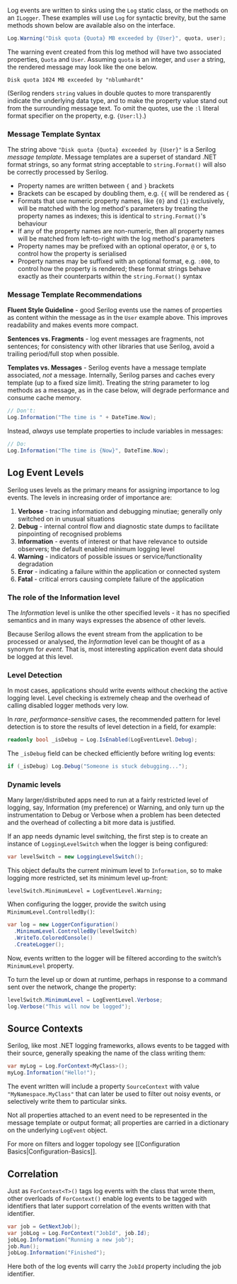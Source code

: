 Log events are written to sinks using the `Log` static class, or the methods on an `ILogger`. These examples will use `Log` for syntactic brevity, but the same methods shown below are available also on the interface.

```csharp
Log.Warning("Disk quota {Quota} MB exceeded by {User}", quota, user);
```

The warning event created from this log method will have two associated properties, `Quota` and `User`. Assuming `quota` is an integer, and `user` a string, the rendered message may look like the one below.

```
Disk quota 1024 MB exceeded by "nblumhardt"
```

(Serilog renders `string` values in double quotes to more transparently indicate the underlying data type, and to make the property value stand out from the surrounding message text. To omit the quotes, use the `:l` literal format specifier on the property, e.g. `{User:l}`.)

### Message Template Syntax

The string above `"Disk quota {Quota} exceeded by {User}"` is a Serilog _message template_. Message templates are a superset of standard .NET format strings, so any format string acceptable to `string.Format()` will also be correctly processed by Serilog.

* Property names are written between `{` and `}` brackets
* Brackets can be escaped by doubling them, e.g. `{{` will be rendered as `{`
* Formats that use numeric property names, like `{0}` and `{1}` exclusively, will be matched with the log method's parameters by treating the property names as indexes; this is identical to `string.Format()`'s behaviour
* If any of the property names are non-numeric, then all property names will be matched from left-to-right with the log method's parameters
* Property names may be prefixed with an optional operator, `@` or `$`, to control how the property is serialised
* Property names may be suffixed with an optional format, e.g. `:000`, to control how the property is rendered; these format strings behave exactly as their counterparts within the `string.Format()` syntax

### Message Template Recommendations

**Fluent Style Guideline** - good Serilog events use the names of properties as content within the message as in the `User` example above. This improves readability and makes events more compact.

**Sentences vs. Fragments** - log event messages are fragments, not sentences; for consistency with other libraries that use Serilog, avoid a trailing period/full stop when possible.

**Templates vs. Messages** - Serilog events have a message template associated, _not_ a message. Internally, Serilog parses and caches every template (up to a fixed size limit). Treating the string parameter to log methods as a message, as in the case below, will degrade performance and consume cache memory.

```csharp
// Don't:
Log.Information("The time is " + DateTime.Now);
```

Instead, _always_ use template properties to include variables in messages:

```csharp
// Do:
Log.Information("The time is {Now}", DateTime.Now);
```

## Log Event Levels

Serilog uses levels as the primary means for assigning importance to log events. The levels in increasing order of importance are:

1. **Verbose** - tracing information and debugging minutiae; generally only switched on in unusual situations
2. **Debug** - internal control flow and diagnostic state dumps to facilitate pinpointing of recognised problems
3. **Information** - events of interest or that have relevance to outside observers; the default enabled minimum logging level
4. **Warning** - indicators of possible issues or service/functionality degradation
5. **Error** - indicating a failure within the application or connected system
6. **Fatal** - critical errors causing complete failure of the application

### The role of the Information level

The _Information_ level is unlike the other specified levels - it has no specified semantics and in many ways expresses the absence of other levels.

Because Serilog allows the event stream from the application to be processed or analysed, the _Information_ level can be thought of as a synonym for _event_. That is, most interesting application event data should be logged at this level.

### Level Detection

In most cases, applications should write events without checking the active logging level. Level checking is extremely cheap and the overhead of calling disabled logger methods very low.

In _rare, performance-sensitive_ cases, the recommended pattern for level detection is to store the results of level detection in a field, for example:

```csharp
readonly bool _isDebug = Log.IsEnabled(LogEventLevel.Debug);
```

The `_isDebug` field can be checked efficiently before writing log events:

```csharp
if (_isDebug) Log.Debug("Someone is stuck debugging...");
```

### Dynamic levels

Many larger/distributed apps need to run at a fairly restricted level of logging, say, Information (my preference) or Warning, and only turn up the instrumentation to Debug or Verbose when a problem has been detected and the overhead of collecting a bit more data is justified.

If an app needs dynamic level switching, the first step is to create an instance of `LoggingLevelSwitch` when the logger is being configured:

```csharp
var levelSwitch = new LoggingLevelSwitch();
```

This object defaults the current minimum level to `Information`, so to make logging more restricted, set its minimum level up-front:

```
levelSwitch.MinimumLevel = LogEventLevel.Warning;
```

When configuring the logger, provide the switch using `MinimumLevel.ControlledBy()`:

```csharp
var log = new LoggerConfiguration()
  .MinimumLevel.ControlledBy(levelSwitch)
  .WriteTo.ColoredConsole()
  .CreateLogger();
```

Now, events written to the logger will be filtered according to the switch’s `MinimumLevel` property.

To turn the level up or down at runtime, perhaps in response to a command sent over the network, change the property:

```csharp
levelSwitch.MinimumLevel = LogEventLevel.Verbose;
log.Verbose("This will now be logged");
```

## Source Contexts

Serilog, like most .NET logging frameworks, allows events to be tagged with their source, generally speaking the name of the class writing them:

```csharp
var myLog = Log.ForContext<MyClass>();
myLog.Information("Hello!");
```

The event written will include a property `SourceContext` with value `"MyNamespace.MyClass"` that can later be used to filter out noisy events, or selectively write them to particular sinks.

Not all properties attached to an event need to be represented in the message template or output format; all properties are carried in a dictionary on the underlying `LogEvent` object.

For more on filters and logger topology see [[Configuration Basics|Configuration-Basics]].

## Correlation

Just as `ForContext<T>()` tags log events with the class that wrote them, other overloads of `ForContext()` enable log events to be tagged with identifiers that later support correlation of the events written with that identifier.

```csharp
var job = GetNextJob();
var jobLog = Log.ForContext("JobId", job.Id);
jobLog.Information("Running a new job");
job.Run();
jobLog.Information("Finished");
```

Here both of the log events will carry the `JobId` property including the job identifier.